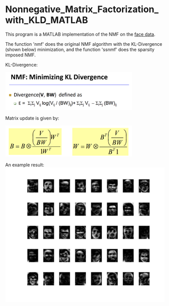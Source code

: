 # Nonnegative_Matrix_Factorization_with_KLD_MATLAB

This program is a MATLAB implementation of the NMF on the <a href="https://github.com/marinkaz/nimfa/tree/master/nimfa/datasets/ORL_faces"> face data</a>.

The function 'nmf' does the original NMF algorithm with the KL-Divergence (shown below) minimization, and the function 'ssnmf' does the sparsity imposed NMF.

KL-Divergence:

<img src="https://github.com/junyuchen245/Nonnegative_Matrix_Factorization_with_KLD_MATLAB/blob/master/NMF/KLD.png" width="400"/>

Matrix update is given by:

<img src="https://github.com/junyuchen245/Nonnegative_Matrix_Factorization_with_KLD_MATLAB/blob/master/NMF/matrix_update.png" width="400"/>


An example result:
![](https://github.com/junyuchen245/Nonnegative_Matrix_Factorization_with_KLD_MATLAB/blob/master/NMF/example_img.jpg)
